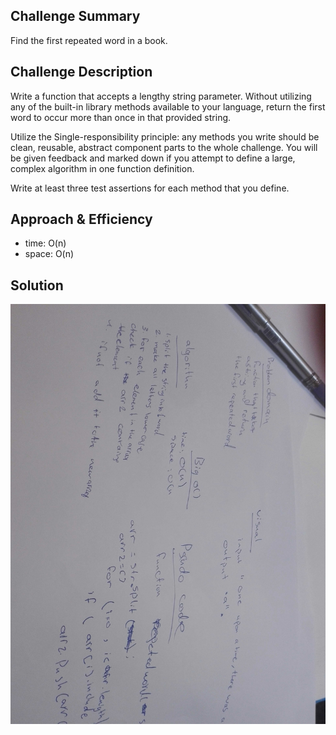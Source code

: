 ## Challenge Summary
Find the first repeated word in a book.

## Challenge Description
Write a function that accepts a lengthy string parameter. Without utilizing any of the built-in library methods available to your language, return the first word to occur more than once in that provided string.

Utilize the Single-responsibility principle: any methods you write should be clean, reusable, abstract component parts to the whole challenge. You will be given feedback and marked down if you attempt to define a large, complex algorithm in one function definition.

Write at least three test assertions for each method that you define.


## Approach & Efficiency
- time: O(n)
- space: O(n) 

## Solution
![whiteboard](./repeated-word.jpg)